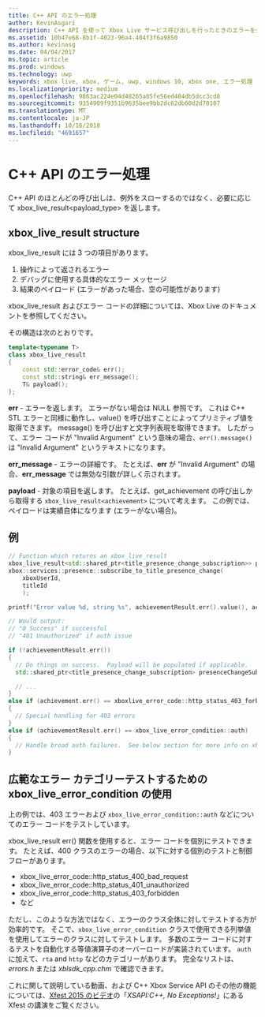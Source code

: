 ```yaml
---
title: C++ API のエラー処理
author: KevinAsgari
description: C++ API を使って Xbox Live サービス呼び出しを行ったときのエラーを処理する方法について説明します。
ms.assetid: 10b47e68-8b1f-4023-96a4-404f3f6a9850
ms.author: kevinasg
ms.date: 04/04/2017
ms.topic: article
ms.prod: windows
ms.technology: uwp
keywords: xbox live, xbox, ゲーム, uwp, windows 10, xbox one, エラー処理
ms.localizationpriority: medium
ms.openlocfilehash: 9863ac224e04d48265a05fe56ed484db5dcc3cd8
ms.sourcegitcommit: 9354909f9351b9635bee9bb2dc62db60d2d70107
ms.translationtype: MT
ms.contentlocale: ja-JP
ms.lasthandoff: 10/16/2018
ms.locfileid: "4691657"
---
```

# <a name="c-api-error-handling"></a>C++ API のエラー処理

C++ API のほとんどの呼び出しは、例外をスローするのではなく、必要に応じて xbox_live_result<payload_type> を返します。

## <a name="xboxliveresult-structure"></a>xbox_live_result structure
xbox_live_result には 3 つの項目があります。
1. 操作によって返されるエラー
2. デバッグに使用する具体的なエラー メッセージ
3. 結果のペイロード (エラーがあった場合、空の可能性があります)

xbox_live_result およびエラー コードの詳細については、Xbox Live のドキュメントを参照してください。

その構造は次のとおりです。

```cpp
template<typename T>
class xbox_live_result
{
    const std::error_code& err();
    const std::string& err_message();
    T& payload();
};
```

**err** - エラーを返します。  エラーがない場合は NULL 参照です。  これは C++ STL エラーと同様に動作し、value() を呼び出すことによってプリミティブ値を取得できます。  message() を呼び出すと文字列表現を取得できます。  したがって、エラー コードが "Invalid Argument" という意味の場合、```err().message()``` は "Invalid Argument" というテキストになります。

**err_message** - エラーの詳細です。  たとえば、**err** が "Invalid Argument" の場合、**err_message** では無効な引数が詳しく示されます。

**payload** - 対象の項目を返します。  たとえば、get_achievement の呼び出しから取得する ```xbox_live_result<achievement>``` について考えます。  この例では、ペイロードは実績自体になります (エラーがない場合)。

## <a name="example"></a>例

```cpp
// Function which returns an xbox_live_result
xbox_live_result<std::shared_ptr<title_presence_change_subscription>> presenceChangeSubscriptionResult =
xbox::services::presence::subscribe_to_title_presence_change(
    xboxUserId,
    titleId
    );

printf("Error value %d, string %s", achievementResult.err().value(), achievementResult.err().message());

// Would output:
// "0 Success" if successful
// "401 Unauthorized" if auth issue

if (!achievementResult.err())
{
  // Do things on success.  Payload will be populated if applicable.
  std::shared_ptr<title_presence_change_subscription> presenceChangeSubscription = presenceChangeSubscriptionResult->payload();

  // ...
}
else if (achievement.err() == xboxlive_error_code::http_status_403_forbidden)
{
  // Special handling for 403 errors
}
else if (achievementResult.err() == xbox_live_error_condition::auth)
{
  // Handle broad auth failures.  See below section for more info on xbox_live_error_condition
}

```

## <a name="using-xboxliveerrorcondition-to-test-against-broad-error-categories"></a>広範なエラー カテゴリーテストするための xbox_live_error_condition の使用
上の例では、403 エラーおよび ```xbox_live_error_condition::auth``` などについてのエラー コードをテストしています。

 xbox_live_result err() 関数を使用すると、エラー コードを個別にテストできます。  たとえば、400 クラスのエラーの場合、以下に対する個別のテストと制御フローがあります。

* xbox_live_error_code::http_status_400_bad_request
* xbox_live_error_code::http_status_401_unauthorized
* xbox_live_error_code::http_status_403_forbidden
* など

ただし、このような方法ではなく、エラーのクラス全体に対してテストする方が効率的です。  そこで、```xbox_live_error_condition``` クラスで使用できる列挙値を使用してエラーのクラスに対してテストします。  多数のエラー コードに対するテストを自動化する等値演算子のオーバーロードが実装されています。  ```auth``` に加えて、```rta``` and ```http``` などのカテゴリーがあります。  完全なリストは、*errors.h* または *xblsdk_cpp.chm* で確認できます。

これに関して説明している動画、および C++ Xbox Service API のその他の機能については、[Xfest 2015 のビデオ](https://developer.xboxlive.com/en-us/platform/documentlibrary/events/Pages/Xfest2015.aspx)の「*XSAPI:C++, No Exceptions!*」にある Xfest の講演をご覧ください。
